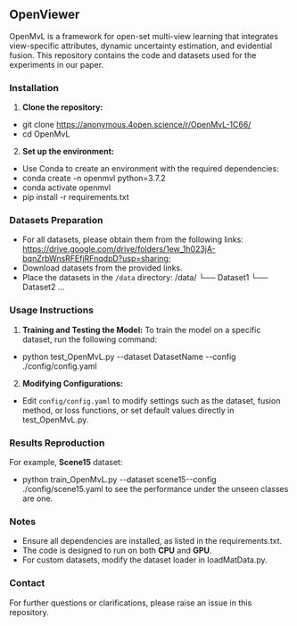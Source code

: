 
## OpenViewer
OpenMvL is a framework for open-set multi-view learning that integrates view-specific attributes, dynamic uncertainty estimation, and evidential fusion. This repository contains the code and datasets used for the experiments in our paper.

### Installation
1. **Clone the repository:**
- git clone https://anonymous.4open.science/r/OpenMvL-1C66/
- cd OpenMvL
2. **Set up the environment:**
- Use Conda to create an environment with the required dependencies:
- conda create -n openmvl python=3.7.2
- conda activate openmvl
- pip install -r requirements.txt

### Datasets Preparation
- For all datasets, please obtain them from the following links: <https://drive.google.com/drive/folders/1ew_1h023jA-bqnZrbWnsRFEfjRFnqdpD?usp=sharing>;
- Download datasets from the provided links.
- Place the datasets in the `/data` directory:
 /data/
  └── Dataset1
  └── Dataset2
  ...

### Usage Instructions
1. **Training and Testing the Model:** To train the model on a specific dataset, run the following command:
- python test_OpenMvL.py --dataset DatasetName --config ./config/config.yaml
2. **Modifying Configurations:**
- Edit `config/config.yaml` to modify settings such as the dataset, fusion method, or loss functions, or set default values directly in test_OpenMvL.py.

### Results Reproduction
For example, **Scene15** dataset:
- python train_OpenMvL.py --dataset scene15--config ./config/scene15.yaml to see the performance under the unseen classes are one.

### Notes
 - Ensure all dependencies are installed, as listed in the requirements.txt.   
 - The code is designed to run on both **CPU** and **GPU**.   
 - For custom datasets, modify the dataset loader in loadMatData.py.

### Contact
For further questions or clarifications, please raise an issue in this repository.


